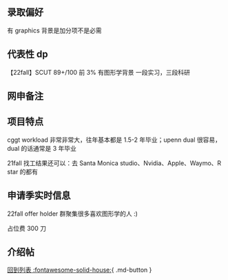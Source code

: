 ## 录取偏好

有 graphics 背景是加分项不是必需

## 代表性 dp

【22fall】SCUT 89+/100 前 3% 有图形学背景 一段实习，三段科研

## 网申备注

## 项目特点

cggt workload 非常非常大，往年基本都是 1.5-2 年毕业；upenn dual 很容易，dual 的话通常是 3 年毕业

21fall 找工结果还可以：去 Santa Monica studio、Nvidia、Apple、Waymo、R star 的都有

## 申请季实时信息

22fall offer holder 群聚集很多喜欢图形学的人 :)

占位费 300 刀

## 介绍帖

[回到列表 :fontawesome-solid-house:](选校梯度.md){ .md-button }

